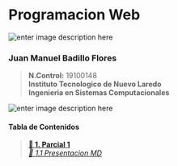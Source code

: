# Programacion Web
![enter image description here](https://i.imgur.com/gU9NRHL.png)
 ###  **Juan Manuel Badillo Flores**

>    **N.Control:** 19100148 \
>    **Instituto Tecnologico de Nuevo Laredo**\
>    **Ingenieria en Sistemas Computacionales**

![enter image description here](https://i.imgur.com/9KxHyxj.png)
 ####  **Tabla de Contenidos**
>    **[🔷 1. Parcial 1](https://github.com/JuanBadillo/BadilloF/tree/main/Parcial1)** \
>    *[🔹 1.1 Presentacion MD](https://github.com/JuanBadillo/BadilloF/tree/main/Parcial1/Presentacion)*
